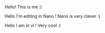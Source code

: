 Hello! This is me :)


Hello I'm editing in Nano ! Nano is very clever :)


Hello I am in vi ! Very cool :)



